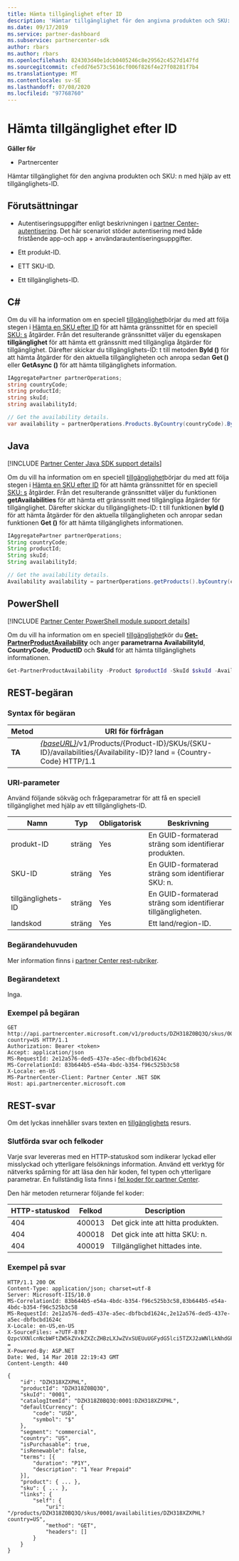 ```yaml
---
title: Hämta tillgänglighet efter ID
description: 'Hämtar tillgänglighet för den angivna produkten och SKU: n med hjälp av ett tillgänglighets-ID.'
ms.date: 09/17/2019
ms.service: partner-dashboard
ms.subservice: partnercenter-sdk
author: rbars
ms.author: rbars
ms.openlocfilehash: 824303d40e1dcb0405246c8e29562c4527d147fd
ms.sourcegitcommit: cfedd76e573c5616cf006f826f4e27f08281f7b4
ms.translationtype: MT
ms.contentlocale: sv-SE
ms.lasthandoff: 07/08/2020
ms.locfileid: "97768760"
---
```

# <a name="get-the-availability-by-id"></a>Hämta tillgänglighet efter ID

**Gäller för**

- Partnercenter

Hämtar tillgänglighet för den angivna produkten och SKU: n med hjälp av ett tillgänglighets-ID.

## <a name="prerequisites"></a>Förutsättningar

- Autentiseringsuppgifter enligt beskrivningen i [partner Center-autentisering](partner-center-authentication.md). Det här scenariot stöder autentisering med både fristående app-och app + användarautentiseringsuppgifter.

- Ett produkt-ID.

- ETT SKU-ID.

- Ett tillgänglighets-ID.

## <a name="c"></a>C\#

Om du vill ha information om en speciell [tillgänglighet](product-resources.md#availability)börjar du med att följa stegen i [Hämta en SKU efter ID](get-a-sku-by-id.md) för att hämta gränssnittet för en speciell [SKU: s](product-resources.md#sku) åtgärder. Från det resulterande gränssnittet väljer du egenskapen **tillgänglighet** för att hämta ett gränssnitt med tillgängliga åtgärder för tillgänglighet. Därefter skickar du tillgänglighets-ID: t till metoden **ById ()** för att hämta åtgärder för den aktuella tillgängligheten och anropa sedan **Get ()** eller **GetAsync ()** för att hämta tillgänglighets information.

```csharp
IAggregatePartner partnerOperations;
string countryCode;
string productId;
string skuId;
string availabilityId;

// Get the availability details.
var availability = partnerOperations.Products.ByCountry(countryCode).ById(productId).Skus.ById(skuId).Availabilities.ById(availabilityId).Get();
```

## <a name="java"></a>Java

[!INCLUDE [Partner Center Java SDK support details](../includes/java-sdk-support.md)]

Om du vill ha information om en speciell [tillgänglighet](product-resources.md#availability)börjar du med att följa stegen i [Hämta en SKU efter ID](get-a-sku-by-id.md) för att hämta gränssnittet för en speciell [SKU: s](product-resources.md#sku) åtgärder. Från det resulterande gränssnittet väljer du funktionen **getAvailabilities** för att hämta ett gränssnitt med tillgängliga åtgärder för tillgänglighet. Därefter skickar du tillgänglighets-ID: t till funktionen **byId ()** för att hämta åtgärder för den aktuella tillgängligheten och anropar sedan funktionen **Get ()** för att hämta tillgänglighets informationen.

```java
IAggregatePartner partnerOperations;
String countryCode;
String productId;
String skuId;
String availabilityId;

// Get the availability details.
Availability availability = partnerOperations.getProducts().byCountry(countryCode).byId(productId).getSkus().byId(skuId).getAvailabilities().byId(availabilityId).get();
```

## <a name="powershell"></a>PowerShell

[!INCLUDE [Partner Center PowerShell module support details](../includes/powershell-module-support.md)]

Om du vill ha information om en speciell [tillgänglighet](product-resources.md#availability)kör du [**Get-PartnerProductAvailability**](https://github.com/Microsoft/Partner-Center-PowerShell/blob/master/docs/help/Get-PartnerProductAvailability.md) och anger **parametrarna AvailabilityId**, **CountryCode**, **ProductID** och **SkuId** för att hämta tillgänglighets informationen.

```powershell
Get-PartnerProductAvailability -Product $productId -SkuId $skuId -AvailabilityId $availabilityId
```

## <a name="rest-request"></a>REST-begäran

### <a name="request-syntax"></a>Syntax för begäran

| Metod  | URI för förfrågan |
|---------|------------------------------------------------------------------------------------------------------------------------------------------------------------|
| **TA** | [*{baseURL}*](partner-center-rest-urls.md)/v1/Products/{Product-ID}/SKUs/{SKU-ID}/availabilities/{Availability-ID}? land = {Country-Code} HTTP/1.1         |

### <a name="uri-parameter"></a>URI-parameter

Använd följande sökväg och frågeparametrar för att få en speciell tillgänglighet med hjälp av ett tillgänglighets-ID.

| Namn                   | Typ     | Obligatorisk | Beskrivning                                                     |
|------------------------|----------|----------|-----------------------------------------------------------------|
| produkt-ID             | sträng   | Yes      | En GUID-formaterad sträng som identifierar produkten.            |
| SKU-ID                 | sträng   | Yes      | En GUID-formaterad sträng som identifierar SKU: n.                |
| tillgänglighets-ID        | sträng   | Yes      | En GUID-formaterad sträng som identifierar tillgängligheten.       |
| landskod           | sträng   | Yes      | Ett land/region-ID.                                            |

### <a name="request-headers"></a>Begärandehuvuden

Mer information finns i [partner Center rest-rubriker](headers.md).

### <a name="request-body"></a>Begärandetext

Inga.

### <a name="request-example"></a>Exempel på begäran

```http
GET http://api.partnercenter.microsoft.com/v1/products/DZH318Z0BQ3Q/skus/0001/availabilities/DZH318XZXPHL?country=US HTTP/1.1
Authorization: Bearer <token>
Accept: application/json
MS-RequestId: 2e12a576-ded5-437e-a5ec-dbfbcbd1624c
MS-CorrelationId: 83b644b5-e54a-4bdc-b354-f96c525b3c58
X-Locale: en-US
MS-PartnerCenter-Client: Partner Center .NET SDK
Host: api.partnercenter.microsoft.com
```

## <a name="rest-response"></a>REST-svar

Om det lyckas innehåller svars texten en [tillgänglighets](product-resources.md#availability) resurs.

### <a name="response-success-and-error-codes"></a>Slutförda svar och felkoder

Varje svar levereras med en HTTP-statuskod som indikerar lyckad eller misslyckad och ytterligare felsöknings information. Använd ett verktyg för nätverks spårning för att läsa den här koden, fel typen och ytterligare parametrar. En fullständig lista finns i [fel koder för partner Center](error-codes.md).

Den här metoden returnerar följande fel koder:

| HTTP-statuskod     | Felkod   | Description                                                                                               |
|----------------------|--------------|-----------------------------------------------------------------------------------------------------------|
| 404                  | 400013       | Det gick inte att hitta produkten.                                                                                    |
| 404                  | 400018       | Det gick inte att hitta SKU: n.                                                                                        |
| 404                  | 400019       | Tillgänglighet hittades inte.                                                                                   |

### <a name="response-example"></a>Exempel på svar

```http
HTTP/1.1 200 OK
Content-Type: application/json; charset=utf-8
Server: Microsoft-IIS/10.0
MS-CorrelationId: 83b644b5-e54a-4bdc-b354-f96c525b3c58,83b644b5-e54a-4bdc-b354-f96c525b3c58
MS-RequestId: 2e12a576-ded5-437e-a5ec-dbfbcbd1624c,2e12a576-ded5-437e-a5ec-dbfbcbd1624c
X-Locale: en-US,en-US
X-SourceFiles: =?UTF-8?B?QzpcVXNlcnNcbWFtZW5kZVxkZXZcZHBzLXJwZVxSUEUuUGFydG5lci5TZXJ2aWNlLkNhdGFsb2dcV2ViQXBpc1xDYXRhbG9nU2VydmljZS5WMi5XZWJcdjFccHJvZHVjdHNcRFpIMzE4WjBCUTNRXHNrdXNcMDAwMVxhdmFpbGFiaWxpdGllc1xEWkgzMThaMEhNS1E=?=
X-Powered-By: ASP.NET
Date: Wed, 14 Mar 2018 22:19:43 GMT
Content-Length: 440

{
    "id": "DZH318XZXPHL",
    "productId": "DZH318Z0BQ3Q",
    "skuId": "0001",
    "catalogItemId": "DZH318Z0BQ3Q:0001:DZH318XZXPHL",
    "defaultCurrency": {
        "code": "USD",
        "symbol": "$"
    },
    "segment": "commercial",
    "country": "US",
    "isPurchasable": true,
    "isRenewable": false,
    "terms": [{
        "duration": "P1Y",
        "description": "1 Year Prepaid"
    }],
    "product": { ... },
    "sku": { ... },
    "links": {
        "self": {
            "uri": "/products/DZH318Z0BQ3Q/skus/0001/availabilities/DZH318XZXPHL?country=US",
            "method": "GET",
            "headers": []
        }
    }
}
```
